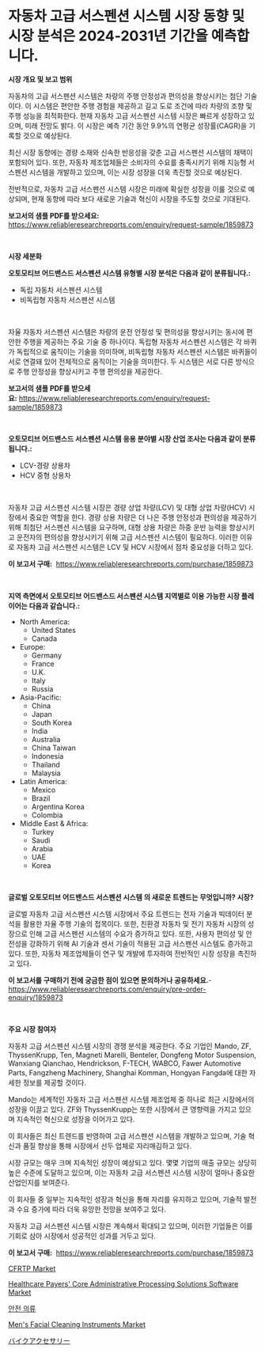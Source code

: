 <p><h1>자동차 고급 서스펜션 시스템 시장 동향 및 시장 분석은 2024-2031년 기간을 예측합니다.</h1></p><p><strong>시장 개요 및 보고 범위</strong></p>
<p><p>자동차의 고급 서스펜션 시스템은 차량의 주행 안정성과 편의성을 향상시키는 첨단 기술이다. 이 시스템은 편안한 주행 경험을 제공하고 길고 도로 조건에 따라 차량의 조향 및 주행 성능을 최적화한다. 현재 자동차 고급 서스펜션 시스템 시장은 빠르게 성장하고 있으며, 미래 전망도 밝다. 이 시장은 예측 기간 동안 9.9%의 연평균 성장률(CAGR)을 기록할 것으로 예상된다.</p><p>최신 시장 동향에는 경량 소재와 신속한 반응성을 갖춘 고급 서스펜션 시스템의 채택이 포함되어 있다. 또한, 자동차 제조업체들은 소비자의 수요를 충족시키기 위해 지능형 서스펜션 시스템을 개발하고 있으며, 이는 시장 성장을 더욱 촉진할 것으로 예상된다.</p><p>전반적으로, 자동차 고급 서스펜션 시스템 시장은 미래에 확실한 성장을 이룰 것으로 예상되며, 현재 동향에 따라 보다 새로운 기술과 혁신이 시장을 주도할 것으로 기대된다.</p></p>
<p><strong>보고서의 샘플 PDF를 받으세요:</strong> <a href="https://www.reliableresearchreports.com/enquiry/request-sample/1859873">https://www.reliableresearchreports.com/enquiry/request-sample/1859873</a></p>
<p>&nbsp;</p>
<p><strong>시장 세분화</strong></p>
<p><strong>오토모티브 어드밴스드 서스펜션 시스템 유형별 시장 분석은 다음과 같이 분류됩니다.:</strong></p>
<p><ul><li>독립 자동차 서스펜션 시스템</li><li>비독립형 자동차 서스펜션 시스템</li></ul></p>
<p>&nbsp;</p>
<p><p>자율 자동차 서스펜션 시스템은 차량의 운전 안정성 및 편의성을 향상시키는 동시에 편안한 주행을 제공하는 주요 기술 중 하나이다. 독립형 자동차 서스펜션 시스템은 각 바퀴가 독립적으로 움직이는 기술을 의미하며, 비독립형 자동차 서스펜션 시스템은 바퀴들이 서로 연결돼 있어 전체적으로 움직이는 기술을 의미한다. 두 시스템은 서로 다른 방식으로 주행 안정성을 향상시키고 주행 편의성을 제공한다.</p></p>
<p><strong>보고서의 샘플 PDF를 받으세요:</strong>&nbsp;<a href="https://www.reliableresearchreports.com/enquiry/request-sample/1859873">https://www.reliableresearchreports.com/enquiry/request-sample/1859873</a></p>
<p>&nbsp;</p>
<p><strong> 오토모티브 어드밴스드 서스펜션 시스템 응용 분야별 시장 산업 조사는 다음과 같이 분류됩니다.:</strong></p>
<p><ul><li>LCV-경량 상용차</li><li>HCV 중형 상용차</li></ul></p>
<p>&nbsp;</p>
<p><p>자동차 고급 서스펜션 시스템 시장은 경량 상업 차량(LCV) 및 대형 상업 차량(HCV) 시장에서 중요한 역할을 한다. 경량 상용 차량은 더 나은 주행 안정성과 편의성을 제공하기 위해 최첨단 서스펜션 시스템을 요구하며, 대형 상용 차량은 하중 운반 능력을 향상시키고 운전자의 편의성을 향상시키기 위해 고급 서스펜션 시스템이 필요하다. 이러한 이유로 자동차 고급 서스펜션 시스템은 LCV 및 HCV 시장에서 점차 중요성을 더하고 있다.</p></p>
<p><strong>이 보고서 구매:</strong>&nbsp; <a href="https://www.reliableresearchreports.com/purchase/1859873">https://www.reliableresearchreports.com/purchase/1859873</a></p>
<p>&nbsp;</p>
<p><strong>지역 측면에서 오토모티브 어드밴스드 서스펜션 시스템 지역별로 이용 가능한 시장 플레이어는 다음과 같습니다.:</strong></p>
<p><ul>
    <li>
        North America:
        <ul>
            <li>United States</li>
            <li>Canada</li>
        </ul>
    </li>
    <li>
        Europe:
        <ul>
            <li>Germany</li>
            <li>France</li>
            <li>U.K.</li>
            <li>Italy</li>
            <li>Russia</li>
        </ul>
    </li>
    <li>
        Asia-Pacific:
        <ul>
            <li>China</li>
            <li>Japan</li>
            <li>South Korea</li>
            <li>India</li>
            <li>Australia</li>
            <li>China Taiwan</li>
            <li>Indonesia</li>
            <li>Thailand</li>
            <li>Malaysia</li>
        </ul>
    </li>
    <li>
        Latin America:
        <ul>
            <li>Mexico</li>
            <li>Brazil</li>
            <li>Argentina Korea</li>
            <li>Colombia</li>
        </ul>
    </li>
    <li>
        Middle East & Africa:
        <ul>
            <li>Turkey</li>
            <li>Saudi</li>
            <li>Arabia</li>
            <li>UAE</li>
            <li>Korea</li>
        </ul>
    </li>
    </ul></p>
<p>&nbsp;</p>
<p><strong>글로벌 오토모티브 어드밴스드 서스펜션 시스템 의 새로운 트렌드는 무엇입니까? 시장?</strong></p>
<p><p>글로벌 자동차 고급 서스펜션 시스템 시장에서 주요 트렌드는 전자 기술과 빅데이터 분석을 활용한 자율 주행 기술의 접목이다. 또한, 친환경 자동차 및 전기 자동차 시장의 성장으로 인해 고급 서스펜션 시스템의 수요가 증가하고 있다. 또한, 사용자 편의성 및 안전성을 강화하기 위해 AI 기술과 센서 기술이 적용된 고급 서스펜션 시스템도 증가하고 있다. 또한, 자동차 제조업체들이 연구 및 개발에 투자하여 전반적인 시장 성장을 촉진하고 있다.</p></p>
<p><strong>이 보고서를 구매하기 전에 궁금한 점이 있으면 문의하거나 공유하세요.</strong>- <a href="https://www.reliableresearchreports.com/enquiry/pre-order-enquiry/1859873">https://www.reliableresearchreports.com/enquiry/pre-order-enquiry/1859873</a></p>
<p>&nbsp;</p>
<p><strong>주요 시장 참여자</strong></p>
<p><p>자동차 고급 서스펜션 시스템 시장의 경쟁 분석을 제공한다. 주요 기업인 Mando, ZF, ThyssenKrupp, Ten, Magneti Marelli, Benteler, Dongfeng Motor Suspension, Wanxiang Qianchao, Hendrickson, F-TECH, WABCO, Fawer Automotive Parts, Fangzheng Machinery, Shanghai Komman, Hongyan Fangda에 대한 자세한 정보를 제공할 것이다. </p><p>Mando는 세계적인 자동차 고급 서스펜션 시스템 제조업체 중 하나로 최근 시장에서의 성장을 이끌고 있다. ZF와 ThyssenKrupp는 또한 시장에서 큰 영향력을 가지고 있으며 지속적인 혁신으로 성장을 이어가고 있다. </p><p>이 회사들은 최신 트렌드를 반영하여 고급 서스펜션 시스템을 개발하고 있으며, 기술 혁신과 품질 향상을 통해 시장에서 선두 업체로 자리매김하고 있다. </p><p>시장 규모는 매우 크며 지속적인 성장이 예상되고 있다. 몇몇 기업의 매출 규모는 상당히 높은 수준에 도달하고 있으며, 이는 자동차 고급 서스펜션 시스템 시장이 얼마나 중요한 산업인지를 보여준다.</p><p>이 회사들 중 일부는 지속적인 성장과 혁신을 통해 자리를 유지하고 있으며, 기술적 발전과 수요 증가에 따라 더욱 유망한 전망을 보여주고 있다. </p><p>자동차 고급 서스펜션 시스템 시장은 계속해서 확대되고 있으며, 이러한 기업들은 이를 기회로 삼아 시장에서 성공적인 성과를 거두고 있다.</p></p>
<p><strong>이 보고서 구매:</strong>&nbsp;&nbsp;<a href="https://www.reliableresearchreports.com/purchase/1859873">https://www.reliableresearchreports.com/purchase/1859873</a></p>
<p><p><a href="https://github.com/mabutironaldo/Market-Research-Report-List-3/blob/main/cfrtp-market.md">CFRTP Market</a></p><p><a href="https://issuu.com/reportprime-2/docs/healthcare-payers-core-administrati_c0992feda97a91">Healthcare Payers' Core Administrative Processing Solutions Software Market</a></p><p><a href="https://github.com/hxzi07639916/Market-Research-Report-List-1/blob/main/7794013192607.md">안전 의류</a></p><p><a href="https://issuu.com/reportprime-2/docs/mens-facial-cleaning-instruments-ma_6fcedf9126ed39">Men's Facial Cleaning Instruments Market</a></p><p><a href="https://github.com/ihabdkwlxs948/Market-Research-Report-List-1/blob/main/2974831192882.md">バイクアクセサリー</a></p></p>
